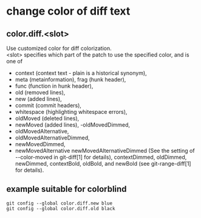 # change color of diff text

## color.diff.\<slot>
Use customized color for diff colorization.  
\<slot> specifies which part of the patch to use the specified color, and is one of  
- context (context text - plain is a historical synonym),  
- meta (metainformation), frag (hunk header),  
- func (function in hunk header), 
- old (removed lines), 
- new (added lines), 
- commit (commit headers), 
- whitespace (highlighting whitespace errors), 
- oldMoved (deleted lines), 
- newMoved (added lines), 
 -oldMovedDimmed, 
 - oldMovedAlternative, 
 - oldMovedAlternativeDimmed, 
 - newMovedDimmed, 
 - newMovedAlternative newMovedAlternativeDimmed 
 (See the <mode> setting of --color-moved in git-diff[1] for details), contextDimmed, oldDimmed, newDimmed, contextBold, oldBold, and newBold (see git-range-diff[1] for details).

 ## example suitable for colorblind
```
git config --global color.diff.new blue
git config --global color.diff.old black

```
